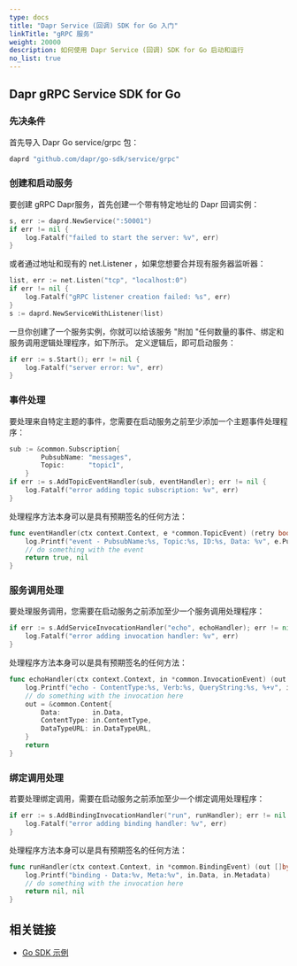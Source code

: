 ```yaml
---
type: docs
title: "Dapr Service (回调) SDK for Go 入门"
linkTitle: "gRPC 服务"
weight: 20000
description: 如何使用 Dapr Service (回调) SDK for Go 启动和运行
no_list: true
---
```


## Dapr gRPC Service SDK for Go

### 先决条件
首先导入 Dapr Go service/grpc 包：

```go
daprd "github.com/dapr/go-sdk/service/grpc"
```

### 创建和启动服务

要创建 gRPC Dapr服务，首先创建一个带有特定地址的 Dapr 回调实例：

```go
s, err := daprd.NewService(":50001")
if err != nil {
    log.Fatalf("failed to start the server: %v", err)
}
```
或者通过地址和现有的 net.Listener ，如果您想要合并现有服务器监听器：

```go
list, err := net.Listen("tcp", "localhost:0")
if err != nil {
    log.Fatalf("gRPC listener creation failed: %s", err)
}
s := daprd.NewServiceWithListener(list)
```

一旦你创建了一个服务实例，你就可以给该服务 "附加 "任何数量的事件、绑定和服务调用逻辑处理程序，如下所示。 定义逻辑后，即可启动服务：

```go
if err := s.Start(); err != nil {
    log.Fatalf("server error: %v", err)
}
```

### 事件处理
要处理来自特定主题的事件，您需要在启动服务之前至少添加一个主题事件处理程序：

```go
sub := &common.Subscription{
        PubsubName: "messages",
        Topic:      "topic1",
    }
if err := s.AddTopicEventHandler(sub, eventHandler); err != nil {
    log.Fatalf("error adding topic subscription: %v", err)
}
```

处理程序方法本身可以是具有预期签名的任何方法：

```go
func eventHandler(ctx context.Context, e *common.TopicEvent) (retry bool, err error) {
    log.Printf("event - PubsubName:%s, Topic:%s, ID:%s, Data: %v", e.PubsubName, e.Topic, e.ID, e.Data)
    // do something with the event
    return true, nil
}
```

### 服务调用处理
要处理服务调用，您需要在启动服务之前添加至少一个服务调用处理程序：

```go
if err := s.AddServiceInvocationHandler("echo", echoHandler); err != nil {
    log.Fatalf("error adding invocation handler: %v", err)
}
```

处理程序方法本身可以是具有预期签名的任何方法：

```go
func echoHandler(ctx context.Context, in *common.InvocationEvent) (out *common.Content, err error) {
    log.Printf("echo - ContentType:%s, Verb:%s, QueryString:%s, %+v", in.ContentType, in.Verb, in.QueryString, string(in.Data))
    // do something with the invocation here 
    out = &common.Content{
        Data:        in.Data,
        ContentType: in.ContentType,
        DataTypeURL: in.DataTypeURL,
    }
    return
}
```

### 绑定调用处理
若要处理绑定调用，需要在启动服务之前添加至少一个绑定调用处理程序：

```go
if err := s.AddBindingInvocationHandler("run", runHandler); err != nil {
    log.Fatalf("error adding binding handler: %v", err)
}
```

处理程序方法本身可以是具有预期签名的任何方法：

```go
func runHandler(ctx context.Context, in *common.BindingEvent) (out []byte, err error) {
    log.Printf("binding - Data:%v, Meta:%v", in.Data, in.Metadata)
    // do something with the invocation here 
    return nil, nil
}
```

## 相关链接
- [Go SDK 示例](https://github.com/dapr/go-sdk/tree/main/examples)
